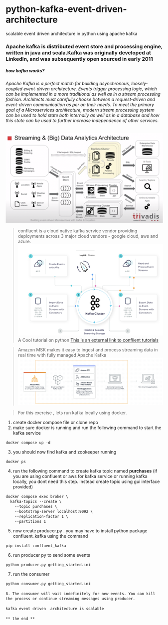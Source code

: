 # python-kafka-event-driven-architecture
scalable event driven architecture in python using apache kafka 
### Apache kafka is distributed event store and processing engine, written in java and scala.Kafka was originally developed at LinkedIn, and was subsequently open sourced in early 2011 
##### how kafka works?
###### Apache Kafka is a perfect match for building asynchronous, loosely-coupled event-driven architecture. Events trigger processing logic, which can be implemented in a more traditional as well as in a stream processing fashion. Architects must carefully choose between a request-driven and event-driven communication as per on their needs. To meet the primary goal of a Microservices architecture, modern stream processing system can be used to hold state both internally as well as in a database and how this state can be used to further increase independence of other services.

![Confluent Kafka](/images//image4.png?raw=true "MSK")

> confluent is a cloud native kafka service vendor providing deployments across 3 major cloud vendors - google cloud, aws and azure.
![Confluent Kafka](/images//image2.png?raw=true "MSK")
> A Cool tutorial on python 
[This is an external link to conflient tutorials](https://developer.confluent.io/get-started/python/)


> Amazon MSK makes it easy to ingest and process streaming data in real time with fully managed Apache Kafka
![Amazon MSK](/images//image1.png?raw=true "MSK")

> For this exercise , lets run kafka locally using docker. 
1. create docker compose file or clone repo
2. make sure docker is running and run the following command to start the kafka service 
```
docker compose up -d
```
3. you should now find kafka and zookeeper running 
```
docker ps
```
4. run the following command to create kafka topic named **purchases**
(if you are using confluent or aws for kafka service or running kafka locally, you dont need this step. instead create topic using gui interface provided)
```
docker compose exec broker \
  kafka-topics --create \
    --topic purchases \
    --bootstrap-server localhost:9092 \
    --replication-factor 1 \
    --partitions 1
```
5. now create producer.py . you may have to install python package confluent_kafka using the command
```
pip install confluent_kafka
```

6. run producer py to send some events 
```
python producer.py getting_started.ini
```
7. run the consumer 
```
python consumer.py getting_started.ini

8. The consumer will wait indefinitely for new events. You can kill the process or continue streaming messages using producer.

kafka event driven  architecture is scalable 

** the end ** 



